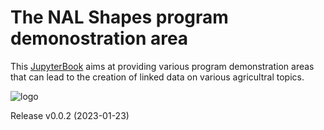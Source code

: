 The NAL Shapes program demonostration area
======

This [JupyterBook](https://jupyterbook.org/)  aims at providing various program demonstration areas that can lead
to the creation of linked data on various agricultral topics.

![logo](https://upload.wikimedia.org/wikipedia/commons/thumb/d/d7/Feld_mit_reifer_Baumwolle.jpeg/640px-Feld_mit_reifer_Baumwolle.jpeg "Cotton")

Release v0.0.2 (2023-01-23)